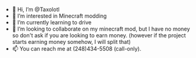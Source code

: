 - 👋 Hi, I’m @Taxolotl
- 👀 I’m interested in Minecraft modding
- 🌱 I’m currently learning to drive
- 💞️ I’m looking to collaborate on my minecraft mod, but I have no money so don't ask if you are looking to earn money. (however if the project starts earning money somehow, I will split that)
- 📫 You can reach me at (248)434-5508 (call-only).
